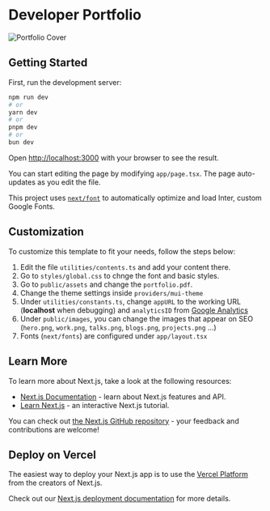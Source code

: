 # Developer Portfolio

![Portfolio Cover](/public/images/hero.png)

## Getting Started

First, run the development server:

```bash
npm run dev
# or
yarn dev
# or
pnpm dev
# or
bun dev
```

Open [http://localhost:3000](http://localhost:3000) with your browser to see the result.

You can start editing the page by modifying `app/page.tsx`. The page auto-updates as you edit the file.

This project uses [`next/font`](https://nextjs.org/docs/basic-features/font-optimization) to automatically optimize and load Inter, custom Google Fonts.

## Customization

To customize this template to fit your needs, follow the steps below:

1. Edit the file `utilities/contents.ts` and add your content there.
2. Go to `styles/global.css` to chnge the font and basic styles.
3. Go to `public/assets` and change the `portfolio.pdf`.
4. Change the theme settings inside `providers/mui-theme`
5. Under `utilities/constants.ts`, change `appURL` to the working URL (**localhost** when debugging) and `analyticsID` from [Google Analytics](https://analytics.google.com/analytics/web)
6. Under `public/images`, you can change the images that appear on SEO (`hero.png`, `work.png`, `talks.png`, `blogs.png`, `projects.png` ...)
7. Fonts (`next/fonts`) are configured under `app/layout.tsx`

## Learn More

To learn more about Next.js, take a look at the following resources:

- [Next.js Documentation](https://nextjs.org/docs) - learn about Next.js features and API.
- [Learn Next.js](https://nextjs.org/learn) - an interactive Next.js tutorial.

You can check out [the Next.js GitHub repository](https://github.com/vercel/next.js/) - your feedback and contributions are welcome!

## Deploy on Vercel

The easiest way to deploy your Next.js app is to use the [Vercel Platform](https://vercel.com/new?utm_medium=default-template&filter=next.js&utm_source=create-next-app&utm_campaign=create-next-app-readme) from the creators of Next.js.

Check out our [Next.js deployment documentation](https://nextjs.org/docs/deployment) for more details.
